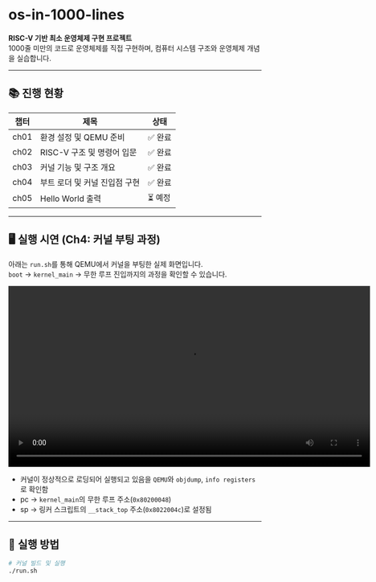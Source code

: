 # os-in-1000-lines

**RISC-V 기반 최소 운영체제 구현 프로젝트**  
1000줄 미만의 코드로 운영체제를 직접 구현하며, 컴퓨터 시스템 구조와 운영체제 개념을 실습합니다.

---

## 📚 진행 현황

| 챕터 | 제목                          | 상태    |
| ---- | ----------------------------- | ------- |
| ch01 | 환경 설정 및 QEMU 준비        | ✅ 완료 |
| ch02 | RISC-V 구조 및 명령어 입문    | ✅ 완료 |
| ch03 | 커널 기능 및 구조 개요        | ✅ 완료 |
| ch04 | 부트 로더 및 커널 진입점 구현 | ✅ 완료 |
| ch05 | Hello World 출력              | ⏳ 예정 |

---

## 🖥️ 실행 시연 (Ch4: 커널 부팅 과정)

아래는 `run.sh`를 통해 QEMU에서 커널을 부팅한 실제 화면입니다.  
`boot` → `kernel_main` → 무한 루프 진입까지의 과정을 확인할 수 있습니다.

<video src="docs/4.커널 부팅 과정/video/video1.mov" controls width="720"></video>

- 커널이 정상적으로 로딩되어 실행되고 있음을 `QEMU`와 `objdump`, `info registers`로 확인함
- pc → `kernel_main`의 무한 루프 주소(`0x80200048`)
- sp → 링커 스크립트의 `__stack_top` 주소(`0x8022004c`)로 설정됨

---

## 🔧 실행 방법

```bash
# 커널 빌드 및 실행
./run.sh
```

